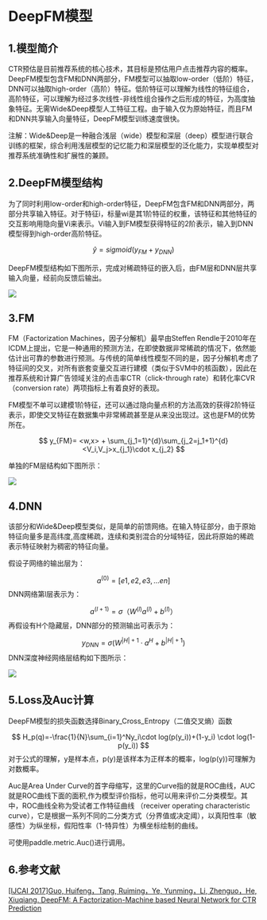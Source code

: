 # DeepFM模型

## 1.模型简介

CTR预估是目前推荐系统的核心技术，其目标是预估用户点击推荐内容的概率。DeepFM模型包含FM和DNN两部分，FM模型可以抽取low-order（低阶）特征，DNN可以抽取high-order（高阶）特征。低阶特征可以理解为线性的特征组合，高阶特征，可以理解为经过多次线性-非线性组合操作之后形成的特征，为高度抽象特征。无需Wide&Deep模型人工特征工程。由于输入仅为原始特征，而且FM和DNN共享输入向量特征，DeepFM模型训练速度很快。

注解：Wide&Deep是一种融合浅层（wide）模型和深层（deep）模型进行联合训练的框架，综合利用浅层模型的记忆能力和深层模型的泛化能力，实现单模型对推荐系统准确性和扩展性的兼顾。

## 2.DeepFM模型结构

为了同时利用low-order和high-order特征，DeepFM包含FM和DNN两部分，两部分共享输入特征。对于特征i，标量wi是其1阶特征的权重，该特征和其他特征的交互影响用隐向量Vi来表示。Vi输入到FM模型获得特征的2阶表示，输入到DNN模型得到high-order高阶特征。


$$
\hat{y} = sigmoid(y_{FM} + y_{DNN})
$$

DeepFM模型结构如下图所示，完成对稀疏特征的嵌入后，由FM层和DNN层共享输入向量，经前向反馈后输出。

![](https://ai-studio-static-online.cdn.bcebos.com/8654648d844b4233b3a05e918dedc9b777cf786af2ba49af9a92fc00cd050ef3)

## 3.FM

FM（Factorization Machines，因子分解机）最早由Steffen Rendle于2010年在ICDM上提出，它是一种通用的预测方法，在即使数据非常稀疏的情况下，依然能估计出可靠的参数进行预测。与传统的简单线性模型不同的是，因子分解机考虑了特征间的交叉，对所有嵌套变量交互进行建模（类似于SVM中的核函数），因此在推荐系统和计算广告领域关注的点击率CTR（click-through rate）和转化率CVR（conversion rate）两项指标上有着良好的表现。

FM模型不单可以建模1阶特征，还可以通过隐向量点积的方法高效的获得2阶特征表示，即使交叉特征在数据集中非常稀疏甚至是从来没出现过。这也是FM的优势所在。


$$
y_{FM}= <w,x> + \sum_{j_1=1}^{d}\sum_{j_2=j_1+1}^{d}<V_i,V_j>x_{j_1}\cdot x_{j_2}
$$

单独的FM层结构如下图所示：

![](https://ai-studio-static-online.cdn.bcebos.com/bda8da10940b43ada3337c03332fe06ad1cd95f7780243888050023be33fc88c)

## 4.DNN

该部分和Wide&Deep模型类似，是简单的前馈网络。在输入特征部分，由于原始特征向量多是高纬度,高度稀疏，连续和类别混合的分域特征，因此将原始的稀疏表示特征映射为稠密的特征向量。

假设子网络的输出层为：


$$
a^{(0)}=[e1,e2,e3,...en]
$$
DNN网络第l层表示为：


$$
a^{(l+1)}=\sigma{（W^{(l)}a^{(l)}+b^{(l)}）}
$$
再假设有H个隐藏层，DNN部分的预测输出可表示为：


$$
y_{DNN}= \sigma{(W^{|H|+1}\cdot a^H + b^{|H|+1})}
$$
DNN深度神经网络层结构如下图所示：

![](https://ai-studio-static-online.cdn.bcebos.com/df8159e1d56646fe868e8a3ed71c6a46f03c716ad1d74f3fae88800231e2f6d8)

## 5.Loss及Auc计算

DeepFM模型的损失函数选择Binary_Cross_Entropy（二值交叉熵）函数


$$
H_p(q)=-\frac{1}{N}\sum_{i=1}^Ny_i\cdot log(p(y_i))+(1-y_i) \cdot log(1-p(y_i))
$$
对于公式的理解，y是样本点，p(y)是该样本为正样本的概率，log(p(y))可理解为对数概率。

Auc是Area Under Curve的首字母缩写，这里的Curve指的就是ROC曲线，AUC就是ROC曲线下面的面积,作为模型评价指标，他可以用来评价二分类模型。其中，ROC曲线全称为受试者工作特征曲线 （receiver operating characteristic curve），它是根据一系列不同的二分类方式（分界值或决定阈），以真阳性率（敏感性）为纵坐标，假阳性率（1-特异性）为横坐标绘制的曲线。

可使用paddle.metric.Auc()进行调用。

## 6.参考文献

[[IJCAI 2017]Guo, Huifeng，Tang, Ruiming，Ye, Yunming，Li, Zhenguo，He, Xiuqiang. DeepFM: A Factorization-Machine based Neural Network for CTR Prediction](https://arxiv.org/pdf/1703.04247.pdf)



